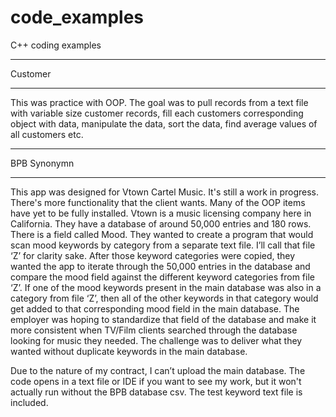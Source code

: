 # code_examples
C++ coding examples

__________________
Customer
__________________

This was practice with OOP. The goal was to pull records from a text file with variable size customer records, fill each customers corresponding object with data, manipulate the data, sort the data, find average values of all customers etc.





__________________
BPB Synonymn
__________________

This app was designed for Vtown Cartel Music. It's still a work in progress. There's more functionality that the client wants. 
Many of the OOP items have yet to be fully installed. Vtown is a music licensing company here in California. They have a 
database of around 50,000 entries and 180 rows. There is a field called Mood. They wanted to create a program that would 
scan mood keywords by category from a separate text file. I’ll call that file ‘Z’ for clarity sake. After those keyword 
categories were copied, they wanted the app to iterate through the 50,000 entries in the database and compare the mood field 
against the different keyword categories from file ‘Z’. If one of the mood keywords present in the main database was also in a 
category from file ‘Z’, then all of the other keywords in that category would get added to that corresponding mood field 
in the main database. The employer was hoping to standardize that field of the database and make it more consistent when 
TV/Film clients searched through the database looking for music they needed. The challenge was to deliver what they wanted
without duplicate keywords in the main database.

Due to the nature of my contract, I can’t upload the main database. The code opens in a text file or IDE if you want to 
see my work, but it won't actually run without the BPB database csv. The test keyword text file is included. 





